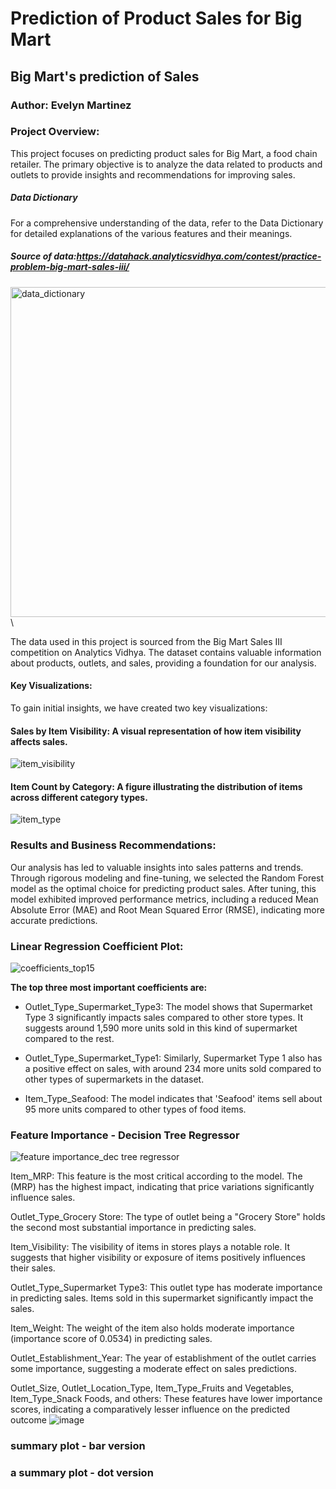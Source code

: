 # **Prediction of Product Sales for Big Mart**
## **Big Mart's prediction of Sales**
### **Author:** Evelyn Martinez

### **Project Overview:**
This project focuses on predicting product sales for Big Mart, a food chain retailer. The primary objective is to analyze the data related to products and outlets to provide insights and recommendations for improving sales.

##### Data Dictionary
For a comprehensive understanding of the data, refer to the Data Dictionary for detailed explanations of the various features and their meanings.

##### Source of data:https://datahack.analyticsvidhya.com/contest/practice-problem-big-mart-sales-iii/
<img width="528" alt="data_dictionary" src="https://github.com/evelynmmartinez/Prediction-of-Product-Sales/assets/136510004/379ccacd-532a-4b71-957b-ceb33d770903">\

The data used in this project is sourced from the Big Mart Sales III competition on Analytics Vidhya. The dataset contains valuable information about products, outlets, and sales, providing a foundation for our analysis.

#### Key Visualizations:
To gain initial insights, we have created two key visualizations:

#### Sales by Item Visibility: A visual representation of how item visibility affects sales.
![item_visibility](https://github.com/evelynmmartinez/Prediction-of-Product-Sales/assets/136510004/d691b3a3-e3c4-4326-b00d-1d9f4fa58520)


#### Item Count by Category: A figure illustrating the distribution of items across different category types.
![item_type](https://github.com/evelynmmartinez/Prediction-of-Product-Sales/assets/136510004/eb5c553d-3455-46ec-a0d2-6d6d29116af3)

### Results and Business Recommendations:
Our analysis has led to valuable insights into sales patterns and trends. Through rigorous modeling and fine-tuning, we selected the Random Forest model as the optimal choice for predicting product sales. After tuning, this model exhibited improved performance metrics, including a reduced Mean Absolute Error (MAE) and Root Mean Squared Error (RMSE), indicating more accurate predictions. 

### Linear Regression Coefficient Plot:
![coefficients_top15](https://github.com/evelynmmartinez/Prediction-of-Sales/assets/136510004/7a813c2a-1cf1-428f-8643-9efa000013ba)
 
**The top three most important coefficients are:**

- Outlet_Type_Supermarket_Type3: The model shows that Supermarket Type 3 significantly impacts sales compared to other store types. It suggests around 1,590 more units sold in this kind of supermarket compared to the rest.

- Outlet_Type_Supermarket_Type1: Similarly, Supermarket Type 1 also has a positive effect on sales, with around 234 more units sold compared to other types of supermarkets in the dataset.

- Item_Type_Seafood: The model indicates that 'Seafood' items sell about 95 more units compared to other types of food items.
  
### Feature Importance - Decision Tree Regressor
![feature importance_dec tree regressor](https://github.com/evelynmmartinez/Prediction-of-Sales/assets/136510004/b8c82d94-a930-465e-993a-c471d67be128)

 Item_MRP: This feature is the most critical according to the model. The (MRP) has the highest impact, indicating that price variations significantly influence sales.

Outlet_Type_Grocery Store: The type of outlet being a "Grocery Store" holds the second most substantial importance in predicting sales. 

Item_Visibility: The visibility of items in stores plays a notable role. It suggests that higher visibility or exposure of items positively influences their sales.

Outlet_Type_Supermarket Type3: This outlet type has moderate importance in predicting sales. Items sold in this supermarket significantly impact the sales.

Item_Weight: The weight of the item also holds moderate importance (importance score of 0.0534) in predicting sales. 

Outlet_Establishment_Year: The year of establishment of the outlet carries some importance, suggesting a moderate effect on sales predictions.

Outlet_Size, Outlet_Location_Type, Item_Type_Fruits and Vegetables, Item_Type_Snack Foods, and others: These features have lower importance scores, indicating a comparatively lesser influence on the predicted outcome
![image](https://github.com/evelynmmartinez/Prediction-of-Sales/assets/136510004/10abd423-09bf-49b4-9706-61cbf7b1f795)

### summary plot - bar version

### a summary plot - dot version


